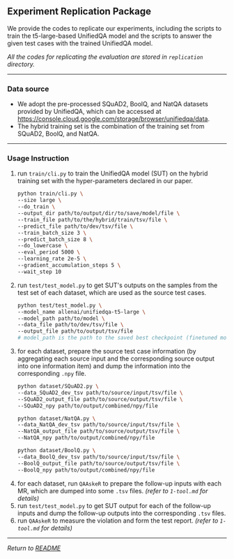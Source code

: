 ## Experiment Replication Package

We provide the codes to replicate our experiments, including the scripts to train the t5-large-based UnifiedQA model and the scripts to answer the given test cases with the trained UnifiedQA model.

*All the codes for replicating the evaluation are stored in `replication` directory.*

---

### Data source
* We adopt the pre-processed SQuAD2, BoolQ, and NatQA datasets provided by UnifiedQA, which can be accessed at https://console.cloud.google.com/storage/browser/unifiedqa/data.
* The hybrid training set is the combination of the training set from SQuAD2, BoolQ, and NatQA.

---

### Usage Instruction

1) run `train/cli.py` to train the UnifiedQA model (SUT) on the hybrid training set with the hyper-parameters declared in our paper.
    ```bash
    python train/cli.py \
    --size large \
    --do_train \
    --output_dir path/to/output/dir/to/save/model/file \
    --train_file path/to/the/hybrid/train/tsv/file \
    --predict_file path/to/dev/tsv/file \
    --train_batch_size 3 \
    --predict_batch_size 8 \
    --do_lowercase \
    --eval_period 5000 \
    --learning_rate 2e-5 \
    --gradient_accumulation_steps 5 \
    --wait_step 10
    ```
2) run `test/test_model.py` to get SUT's outputs on the samples from the test set of each dataset, which are used as the source test cases.
    ```bash
    python test/test_model.py \
    --model_name allenai/unifiedqa-t5-large \
    --model_path path/to/model \
    --data_file path/to/dev/tsv/file \
    --output_file path/to/output/tsv/file
    # model_path is the path to the saved best checkpoint (finetuned model) obtained from step 1).
    ```
3) for each dataset, prepare the source test case information (by aggregating each source input and the corresponding source output into one information item) and dump the information into the corresponding `.npy` file.
    ```bash
    python dataset/SQuAD2.py \
    --data_SQuAD2_dev_tsv path/to/source/input/tsv/file \
    --SQuAD2_output_file path/to/source/output/tsv/file \
    --SQuAD2_npy path/to/output/combined/npy/file
    
    python dataset/NatQA.py \
    --data_NatQA_dev_tsv path/to/source/input/tsv/file \
    --NatQA_output_file path/to/source/output/tsv/file \
    --NatQA_npy path/to/output/combined/npy/file
    
    python dataset/BoolQ.py \
    --data_BoolQ_dev_tsv path/to/source/input/tsv/file \
    --BoolQ_output_file path/to/source/output/tsv/file \
    --BoolQ_npy path/to/output/combined/npy/file
    ```
4) for each dataset, run `QAAskeR` to prepare the follow-up inputs with each MR, which are dumped into some `.tsv` files. *(refer to `1-tool.md` for details)*
5) run `test/test_model.py` to get SUT output for each of the follow-up inputs and dump the follow-up outputs into the corresponding `.tsv` files.
6) run `QAAskeR` to measure the violation and form the test report. *(refer to `1-tool.md` for details)*

---

*Return to [README](README.md)*
